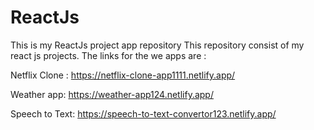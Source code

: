 # ReactJs
This is my ReactJs project app repository
This repository consist of my react js projects.
The links for the we apps are :


Netflix Clone : https://netflix-clone-app1111.netlify.app/   


Weather app: https://weather-app124.netlify.app/


Speech to Text: https://speech-to-text-convertor123.netlify.app/
